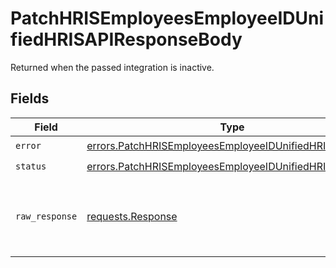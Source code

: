 # PatchHRISEmployeesEmployeeIDUnifiedHRISAPIResponseBody

Returned when the passed integration is inactive.


## Fields

| Field                                                                                                                              | Type                                                                                                                               | Required                                                                                                                           | Description                                                                                                                        |
| ---------------------------------------------------------------------------------------------------------------------------------- | ---------------------------------------------------------------------------------------------------------------------------------- | ---------------------------------------------------------------------------------------------------------------------------------- | ---------------------------------------------------------------------------------------------------------------------------------- |
| `error`                                                                                                                            | [errors.PatchHRISEmployeesEmployeeIDUnifiedHRISAPIError](../../models/errors/patchhrisemployeesemployeeidunifiedhrisapierror.md)   | :heavy_check_mark:                                                                                                                 | N/A                                                                                                                                |
| `status`                                                                                                                           | [errors.PatchHRISEmployeesEmployeeIDUnifiedHRISAPIStatus](../../models/errors/patchhrisemployeesemployeeidunifiedhrisapistatus.md) | :heavy_check_mark:                                                                                                                 | N/A                                                                                                                                |
| `raw_response`                                                                                                                     | [requests.Response](https://requests.readthedocs.io/en/latest/api/#requests.Response)                                              | :heavy_minus_sign:                                                                                                                 | Raw HTTP response; suitable for custom response parsing                                                                            |